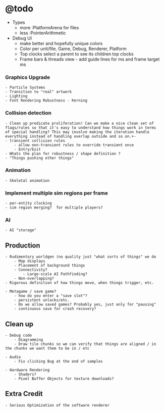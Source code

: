 # @todo
- Types
    - more :PlatformArena for files
    - less :PointerArithmetic
- Debug UI
    - make better and hopefully unique colors
    - Color per unit/file, Game, Debug, Renderer, Platform
    - Top clocks select a parent to see its children top clocks
    - Frame bars & threads view - add guide lines for ms and frame target ms
    
### Graphics Upgrade
    - Particle Systems
    - Transition to "real" artwork
    - Lighting
    - Font Rendering Robustness - Kerning
    
### Collision detection
    - Clean up predicate proliferation! Can we make a nice clean set of flags/rules so that it's easy to understand how things work in terms of special handling? This may involve making the iteration handle everything instead of handling overlap outside and so on.+-
    - transient collision rules
        - allow non-transient rules to override transient once
        - Entry/Exit
    - Whats the plan for robustness / shape definition ?
    - "Things pushing other things"

### Animation
    - Skeletal animation
### Implement multiple sim regions per frame
    - per-entity clocking
    - sim region merging?  for multiple players?
### AI
    - AI "storage"

## Production
    - Rudimentary worldgen (no quality just "what sorts of things" we do
        - Map displays
        - Placement of background things
        - Connectivity?
            - Large-scale AI Pathfinding?
        - Non-overlapping?
    - Rigorous definition of how things move, when things trigger, etc.
     
    - Metagame / save game?
        - how do you enter a "save slot"?
        - persistent unlocks/etc.
        - Do we allow saved games? Probably yes, just only for "pausing"
        - continuous save for crash recovery?

## Clean up
    - Debug code
        - Diagramming
        - Draw tile chunks so we can verify that things are aligned / in the chunks we want them to be in / etc
    
    - Audio
        - Fix clicking Bug at the end of samples
    
    - Hardware Rendering
        - Shaders?
        - Pixel Buffer Objects for texture downloads?

## Extra Credit
    - Serious Optimization of the software renderer
    